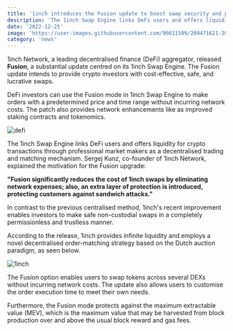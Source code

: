 ```yaml
---
title: '1inch introduces the Fusion update to boost swap security and profitability'
description: 'The 1inch Swap Engine links DeFi users and offers liquidity for crypto transactions through professional market makers as a decentralised trading and matching mechanism'
date: '2022-12-25'
image: 'https://user-images.githubusercontent.com/96611589/209471621-20f542cf-bfca-448f-af97-2c4b1ecf9c6c.png'
category: 'news'
---
```


1inch Network, a leading decentralised finance (DeFi) aggregator, released __Fusion__, a substantial update centred on its 1inch Swap Engine. The Fusion update intends to provide crypto investors with cost-effective, safe, and lucrative swaps.

DeFi investors can use the Fusion mode in 1inch Swap Engine to make orders with a predetermined price and time range without incurring network costs. The patch also provides network enhancements like as improved staking contracts and tokenomics.


![defi](https://user-images.githubusercontent.com/96611589/209472043-4788d70f-7bfb-4eeb-99bd-1d9cfec53531.jpg)


The 1inch Swap Engine links DeFi users and offers liquidity for crypto transactions through professional market makers as a decentralised trading and matching mechanism. Sergej Kunz, co-founder of 1inch Network, explained the motivation for the Fusion upgrade:

__"Fusion significantly reduces the cost of 1inch swaps by eliminating network expenses; also, an extra layer of protection is introduced, protecting customers against sandwich attacks."__

In contrast to the previous centralised method, 1inch's recent improvement enables investors to make safe non-custodial swaps in a completely permissionless and trustless manner.

According to the release, 1inch provides infinite liquidity and employs a novel decentralised order-matching strategy based on the Dutch auction paradigm, as seen below.


![1inch](https://user-images.githubusercontent.com/96611589/209471497-3db00a84-9780-4077-ab2a-a5a2411535d1.png)


The Fusion option enables users to swap tokens across several DEXs without incurring network costs. The update also allows users to customise the order execution time to meet their own needs.

Furthermore, the Fusion mode protects against the maximum extractable value (MEV), which is the maximum value that may be harvested from block production over and above the usual block reward and gas fees.
